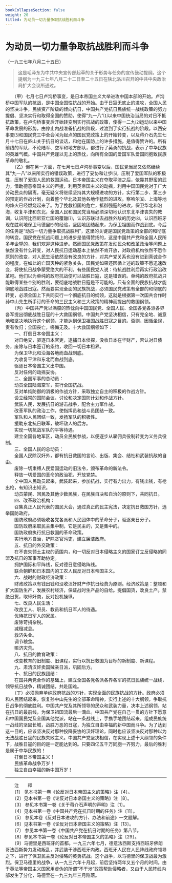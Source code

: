 ```yaml
---
bookCollapseSection: false
weight: 20
titled: 为动员一切力量争取抗战胜利而斗争  
---
```


# 为动员一切力量争取抗战胜利而斗争  
（一九三七年八月二十五日）  
  
> 这是毛泽东为中共中央宣传部起草的关于形势与任务的宣传鼓动提纲。这个提纲为一九三七年八月二十二日至二十五日在陕北洛川召开的中共中央政治局扩大会议所通过。   
  
　　（甲）七月七日卢沟桥事变，是日本帝国主义大举进攻中国本部的开始。卢沟桥中国军队的抗战，是中国全国性抗战的开始。由于日寇无底止的进攻，全国人民的坚决斗争，民族资产阶级的倾向抗日，中国共产党抗日民族统一战线政策的努力提倡、坚决实行和取得全国的赞助，使得“九一八”⑴以来中国统治当局的对日不抵抗政策，在卢沟桥事变后开始转变到实行抗战的政策，使得一二九⑵运动以来中国革命发展的形势，由停止内战准备抗战的阶段，过渡到了实行抗战的阶段。以西安事变⑶和国民党三中全会⑷为起点的国民党政策上的开始转变，以及蒋介石先生七月十七日在庐山关于抗日的谈话，和他在国防上的许多措施，是值得赞许的。所有前线的军队，不论陆军、空军和地方部队，都进行了英勇的抗战，表示了中华民族的英雄气概。中国共产党谨以无上的热忱，向所有全国的爱国军队爱国同胞致民族革命的敬礼。   
　　（乙）但在另一方面，在七月七日卢沟桥事变以后，国民党当局又依然继续其“九一八”以来所实行的错误政策，进行了妥协和让步⑸，压制了爱国军队的积极性，压制了爱国人民的救国运动。日本帝国主义在夺取平津之后，依靠其野蛮的武力，借助德意帝国主义的声援，利用英帝国主义的动摇，利用中国国民党对于广大劳动民众的隔离，毫无疑义将继续坚持其大规模进攻的方针，实行第二步、第三步的预定的作战计划，向着整个华北及其他各地作猛烈的进攻。察哈尔⑹、上海等地的烽火已经燃烧起来了。为了挽救祖国的危亡，抵御强寇的进攻，保卫华北和沿海，收复平津和东北，全国人民和国民党当局必须深切地认识东北平津丧失的教训，认识阿比西尼亚亡国的覆辙⑺，认识苏联过去战胜外敌的历史⑻，认识西班牙现在胜利地保卫马德里⑼的经验，坚固地团结起来，为保卫祖国而作战到底。今后的任务是“动员一切力量争取抗战胜利”，这里的关键是国民党政策的全部的和彻底的转变。国民党在抗战问题上的进步是值得赞扬的，这是中国共产党和全国人民所多年企望的，我们欢迎这种进步。然而国民党政策在发动民众和改革政治等问题上依然没有什么转变，对人民抗日运动基本上依然不肯开放，对政府机构依然不愿作原则的改变，对人民生活依然没有改良的方针，对共产党关系也没有进到真诚合作的程度。在如此的亡国灭种的紧急关头，国民党如果还因循上述的政策不愿迅速改变，将使抗日战争蒙受绝大的不利。有些国民党人说：待抗战胜利后再实行政治改革吧。他们以为单纯的政府抗战便可以战胜日寇，这是错误的。单纯的政府抗战只能取得某些个别的胜利，要彻底地战胜日寇是不可能的。只有全面的民族抗战才能彻底地战胜日寇。然而要实现全面的民族抗战，必须国民党政策有全部的和彻底的转变，必须全国上下共同实行一个彻底抗日的纲领，这就是根据第一次国共合作时孙中山先生所手订的革命的三民主义和三大政策的精神而提出的救国纲领。   
　　（丙）中国共产党以满腔的热忱向中国国民党、全国人民、全国各党各派各界各军提出彻底战胜日寇的十大救国纲领。中国共产党坚决相信，只有完全地、诚意地和坚决地执行这个纲领，才能达到保卫祖国战胜日寇之目的。否则，因循坐误，责有攸归；全国丧亡，嗟悔无及。十大救国纲领如下：   
　　一、打倒日本帝国主义：   
　　对日绝交，驱逐日本官吏，逮捕日本侦探，没收日本在华财产，否认对日债务，废除与日本签订的条约，收回一切日本租界。   
　　为保卫华北和沿海各地而血战到底。   
　　为收复平津和东北而血战到底。   
　　驱逐日本帝国主义出中国。   
　　反对任何的动摇妥协。   
　　二、全国军事的总动员：   
　　动员全国陆海空军，实行全国抗战。   
　　反对单纯防御的消极的作战方针，采取独立自主的积极的作战方针。   
　　设立经常的国防会议，讨论和决定国防计划和作战方针。   
　　武装人民，发展抗日的游击战争，配合主力军作战。   
　　改革军队的政治工作，使指挥员和战斗员团结一致。   
　　军队和人民团结一致，发扬军队的积极性。   
　　援助东北抗日联军，破坏敌人的后方。   
　　实现一切抗战军队的平等待遇。   
　　建立全国各地军区，动员全民族参战，以便逐步从雇佣兵役制转变为义务兵役制。   
　　三、全国人民的总动员：   
　　全国人民除汉奸外，都有抗日救国的言论、出版、集会、结社和武装抗敌的自由。   
　　废除一切束缚人民爱国运动的旧法令，颁布革命的新法令。   
　　释放一切爱国的革命的政治犯，开放党禁。   
　　全中国人民动员起来，武装起来，参加抗战，实行有力出力，有钱出钱，有枪出枪，有知识出知识。   
　　动员蒙民、回民及其他少数民族，在民族自决和自治的原则下，共同抗日。   
　　四、改革政治机构：   
　　召集真正人民代表的国民大会，通过真正的民主宪法，决定抗日救国方针，选举国防政府。   
　　国防政府必须吸收各党各派和人民团体中的革命分子，驱逐亲日分子。   
　　国防政府采取民主集中制，它是民主的，又是集中的。   
　　国防政府执行抗日救国的革命政策。   
　　实行地方自治，铲除贪官污吏，建立廉洁政府。   
　　五、抗日的外交政策：   
　　在不丧失领土主权的范围内，和一切反对日本侵略主义的国家订立反侵略的同盟及抗日的军事互助协定。   
　　拥护国际和平阵线，反对德日意侵略阵线。   
　　联合朝鲜和日本国内的工农人民反对日本帝国主义。   
　　六、战时的财政经济政策：   
　　财政政策以有钱出钱和没收汉奸财产作抗日经费为原则。经济政策是：整顿和扩大国防生产，发展农村经济，保证战时生产品的自给。提倡国货，改良土产。禁绝日货，取缔奸商，反对投机操纵。   
　　七、改良人民生活：   
　　改良工人、职员、教员和抗日军人的待遇。   
　　优待抗日军人的家属。   
　　废除苛捐杂税。   
　　减租减息。   
　　救济失业。   
　　调节粮食。   
　　赈济灾荒。   
　　八、抗日的教育政策：   
　　改变教育的旧制度、旧课程，实行以抗日救国为目标的新制度、新课程。   
　　九、肃清汉奸卖国贼亲日派，巩固后方。   
　　十、抗日的民族团结：   
　　在国共两党合作的基础上，建立全国各党各派各界各军的抗日民族统一战线，领导抗日战争，精诚团结，共赴国难。   
　　（丁）必须抛弃单纯政府抗战的方针，实现全面的民族抗战的方针。政府必须和人民团结起来，恢复孙中山先生的全部革命精神，实行上述的十大纲领，争取抗日战争的彻底胜利。中国共产党及其所领导的民众和武装力量，决本上述纲领，站在抗日的最前线，为保卫祖国流最后一滴血。中国共产党在自己一贯的方针下愿意和中国国民党及全国其他党派，站在一条战线上，手携手地团结起来，组成民族统一战线的坚固长城，战胜万恶的日寇，为独立自由幸福的新中国而斗争。为了达到这一目的，应该坚决反对那种投降妥协的汉奸理论，同时也应该坚决反对那种以为无法战胜日寇的民族失败主义。中国共产党坚决相信，在实现上述十大纲领的条件下，战胜日寇的目的是一定能达到的。只要四亿五千万同胞一齐努力，最后的胜利是属于中华民族的！   
　　打倒日本帝国主义！   
　　民族革命战争万岁！   
　　独立自由幸福的新中国万岁！   
  
  
------------------  
　　注　　释   
　　〔1〕 见本书第一卷《论反对日本帝国主义的策略》注〔4〕。   
　　〔2〕见本书第一卷《论反对日本帝国主义的策略》注〔8〕。   
　　〔3〕 参见本书第一卷《关于蒋介石声明的声明》注〔1〕。   
　　〔4〕见本书第一卷《中国共产党在抗日时期的任务》注〔11〕。   
　　〔5〕 参见本卷《反对日本进攻的方针、办法和前途》一文题解。   
　　〔6〕见本书第一卷《论反对日本帝国主义的策略》注〔13〕。   
　　〔7〕 参见本书第一卷《中国共产党在抗日时期的任务》第八节。   
　　〔8〕参见本书第一卷《论反对日本帝国主义的策略》注〔29〕。   
　　〔9〕马德里是西班牙的首都。一九三六年七月，德意法西斯支持西班牙佛朗哥法西斯势力发动叛乱，并武装干涉西班牙内政。西班牙人民在人民阵线政府领导之下，进行了保卫民主反对侵略的英勇抗战。这个战争，以马德里的保卫战最为激烈。保卫马德里的战争，从一九三六年十月起，前后坚持两年又五个月的时间。由于英法等帝国主义国家用虚伪的所谓“不干涉”政策帮助侵略者，又由于人民阵线内部发生了分化，马德里在一九三九年三月陷落。   